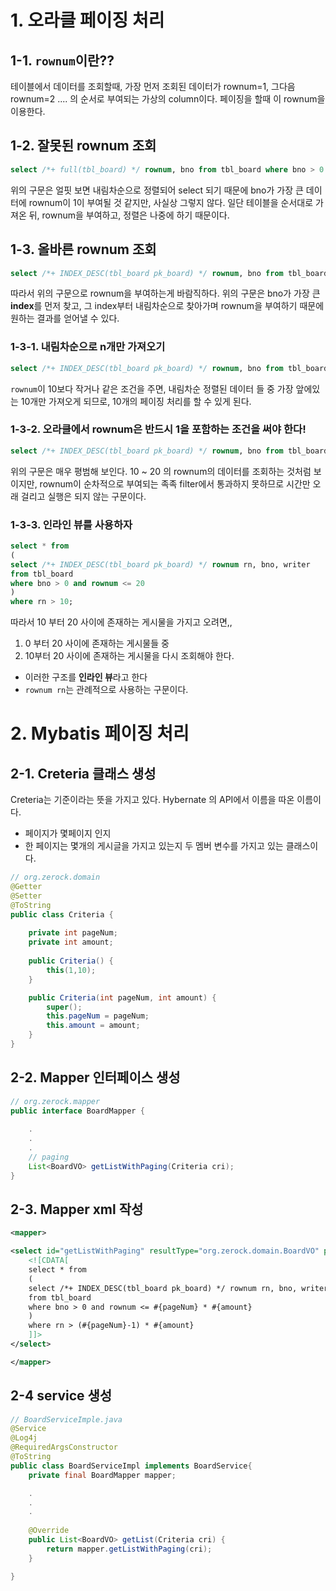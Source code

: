 # 1. 오라클 페이징 처리
## 1-1. <code>rownum</code>이란??
 테이블에서 데이터를 조회할때, 가장 먼저 조회된 데이터가 rownum=1, 그다음 rownum=2 .... 의 순서로 부여되는 가상의 column이다. 
 페이징을 할때 이 rownum을 이용한다.

## 1-2. 잘못된 rownum 조회
```sql
select /*+ full(tbl_board) */ rownum, bno from tbl_board where bno > 0 order by bno desc;
```
위의 구문은 얼핏 보면 내림차순으로 정렬되어 select 되기 때문에 bno가 가장 큰 데이터에 rownum이 1이 부여될 것 같지만, 사실상 그렇지 않다. 일단 테이블을 순서대로 가져온 뒤, rownum을 부여하고, 정렬은 나중에 하기 때문이다.

## 1-3. 올바른 rownum 조회
```sql
select /*+ INDEX_DESC(tbl_board pk_board) */ rownum, bno from tbl_board where bno > 0 ;
```
따라서 위의 구문으로 rownum을 부여하는게 바람직하다. 위의 구문은 bno가 가장 큰 <strong>index</strong>를 먼저 찾고, 그 index부터 내림차순으로 찾아가며 rownum을 부여하기 때문에 원하는 결과를 얻어낼 수 있다.

### 1-3-1. 내림차순으로 n개만 가져오기
```sql
select /*+ INDEX_DESC(tbl_board pk_board) */ rownum, bno from tbl_board where bno > 0 and rownum <= 10;
```
<code>rownum</code>이 10보다 작거나 같은 조건을 주면, 내림차순 정렬된 데이터 들 중 가장 앞에있는 10개만 가져오게 되므로, 10개의 페이징 처리를 할 수 있게 된다.

### 1-3-2. 오라클에서 rownum은 반드시 1을 포함하는 조건을 써야 한다!
```sql
select /*+ INDEX_DESC(tbl_board pk_board) */ rownum, bno from tbl_board where bno > 0 and rownum <= 20 and rownum > 10;
```
위의 구문은 매우 평범해 보인다. 10 ~ 20 의 rownum의 데이터를 조회하는 것처럼 보이지만, rownum이 순차적으로 부여되는 족족 filter에서 통과하지 못하므로 시간만 오래 걸리고 실행은 되지 않는 구문이다.
### 1-3-3. 인라인 뷰를 사용하자
```sql
select * from
(
select /*+ INDEX_DESC(tbl_board pk_board) */ rownum rn, bno, writer 
from tbl_board 
where bno > 0 and rownum <= 20
)
where rn > 10;
```
따라서 10 부터 20 사이에 존재하는 게시물을 가지고 오려면,,
1) 0 부터 20 사이에 존재하는 게시물들 중
2) 10부터 20 사이에 존재하는 게시물을 다시 조회해야 한다.
- 이러한 구조를 <strong>인라인 뷰</strong>라고 한다
- <code>rownum rn</code>는 관례적으로 사용하는 구문이다.

# 2. Mybatis 페이징 처리
## 2-1. Creteria 클래스 생성
Creteria는 기준이라는 뜻을 가지고 있다. Hybernate 의 API에서 이름을 따온 이름이다. 
- 페이지가 몇페이지 인지
- 한 페이지는 몇개의 게시글을 가지고 있는지
두 멤버 변수를 가지고 있는 클래스이다.
```java
// org.zerock.domain
@Getter
@Setter
@ToString
public class Criteria {
	
	private int pageNum;
	private int amount;
	
	public Criteria() {
		this(1,10);
	}

	public Criteria(int pageNum, int amount) {
		super();
		this.pageNum = pageNum;
		this.amount = amount;
	}
}
```

## 2-2. Mapper 인터페이스 생성
```java
// org.zerock.mapper
public interface BoardMapper {
	
	.
    .
    .
	// paging
	List<BoardVO> getListWithPaging(Criteria cri);
}

```

## 2-3. Mapper xml 작성
```xml
<mapper>

<select id="getListWithPaging" resultType="org.zerock.domain.BoardVO" parameterType="org.zerock.domain.Criteria">
    <![CDATA[ 
    select * from
    (
    select /*+ INDEX_DESC(tbl_board pk_board) */ rownum rn, bno, writer 
    from tbl_board 
    where bno > 0 and rownum <= #{pageNum} * #{amount}
    )
    where rn > (#{pageNum}-1) * #{amount}
    ]]>
</select>

</mapper>
```
## 2-4 service 생성
```java
// BoardServiceImple.java
@Service
@Log4j
@RequiredArgsConstructor
@ToString
public class BoardServiceImpl implements BoardService{
	private final BoardMapper mapper;

    .
    .
    .
    
	@Override
	public List<BoardVO> getList(Criteria cri) {
		return mapper.getListWithPaging(cri);
	}

}

```
